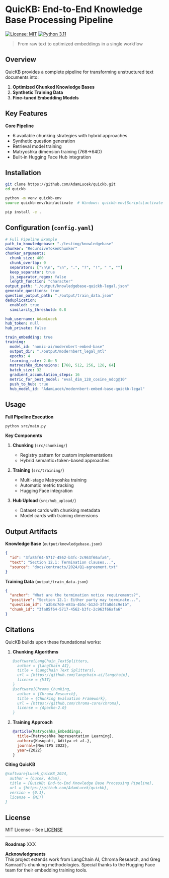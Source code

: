 # QuicKB: End-to-End Knowledge Base Processing Pipeline

[![License: MIT](https://img.shields.io/badge/License-MIT-yellow.svg)](https://opensource.org/licenses/MIT)
[![Python 3.11](https://img.shields.io/badge/Python-3.11+-blue.svg)](https://www.python.org/downloads/)

> From raw text to optimized embeddings in a single workflow

## Overview

QuicKB provides a complete pipeline for transforming unstructured text documents into:

1. **Optimized Chunked Knowledge Bases**  
2. **Synthetic Training Data**  
3. **Fine-tuned Embedding Models**  

## Key Features

**Core Pipeline**
- 6 available chunking strategies with hybrid approaches
- Synthetic question generation
- Retrieval model training
- Matryoshka dimension training (768→64D)
- Built-in Hugging Face Hub integration

## Installation

```bash
git clone https://github.com/AdamLucek/quickb.git
cd quickb

python -m venv quickb-env
source quickb-env/bin/activate  # Windows: quickb-env\Scripts\activate

pip install -e .
```

## Configuration (`config.yaml`)

```yaml
# Full Pipeline Example
path_to_knowledgebase: "./testing/knowledgebase"
chunker: "RecursiveTokenChunker"
chunker_arguments:
  chunk_size: 400
  chunk_overlap: 0
  separators: ["\n\n", "\n", ".", "?", "!", " ", ""]
  keep_separator: true
  is_separator_regex: false
  length_function: "character"
output_path: "./output/knowledgebase-quickb-legal.json"
generate_questions: true
question_output_path: "./output/train_data.json"
deduplication:
  enabled: true
  similarity_threshold: 0.8

hub_username: AdamLucek  
hub_token: null     
hub_private: false

train_embedding: true
training:
  model_id: "nomic-ai/modernbert-embed-base"
  output_dir: "./output/modernbert_legal_mtl"
  epochs: 4
  learning_rate: 2.0e-5
  matryoshka_dimensions: [768, 512, 256, 128, 64]
  batch_size: 32
  gradient_accumulation_steps: 16
  metric_for_best_model: "eval_dim_128_cosine_ndcg@10"
  push_to_hub: true
  hub_model_id: "AdamLucek/modernbert-embed-base-quickb-legal"
```

## Usage

**Full Pipeline Execution**
```bash
python src/main.py
```

**Key Components**
1. **Chunking** (`src/chunking/`)
   - Registry pattern for custom implementations
   - Hybrid semantic+token-based approaches

2. **Training** (`src/training/`)
   - Multi-stage Matryoshka training
   - Automatic metric tracking
   - Hugging Face integration

3. **Hub Upload** (`src/hub_upload/`)
   - Dataset cards with chunking metadata
   - Model cards with training dimensions

## Output Artifacts

**Knowledge Base** (`output/knowledgebase.json`)
```json
{
  "id": "3fa85f64-5717-4562-b3fc-2c963f66afa6",
  "text": "Section 12.1: Termination clauses...",
  "source": "docs/contracts/2024/Q1-agreement.txt"
}
```

**Training Data** (`output/train_data.json`)
```json
{
  "anchor": "What are the termination notice requirements?",
  "positive": "Section 12.1: Either party may terminate...",
  "question_id": "a3b8c7d0-e83a-4b5c-b12d-3f7a8d4c9e1b",
  "chunk_id": "3fa85f64-5717-4562-b3fc-2c963f66afa6"
}
```

## Citations

QuicKB builds upon these foundational works:

1. **Chunking Algorithms**
   ```bibtex
   @software{LangChain_TextSplitters,
     author = {LangChain AI},
     title = {LangChain Text Splitters},
     url = {https://github.com/langchain-ai/langchain},
     license = {MIT}
   }
   @software{Chroma_Chunking,
     author = {Chroma Research},
     title = {Chunking Evaluation Framework},
     url = {https://github.com/chroma-core/chroma},
     license = {Apache-2.0}
   }
   ```

2. **Training Approach**  
   ```bibtex
   @article{Matryoshka_Embeddings,
     title={Matryoshka Representation Learning},
     author={Kusupati, Aditya et al.},
     journal={NeurIPS 2022},
     year={2022}
   }
   ```

**Citing QuicKB**  
```bibtex
@software{Lucek_QuicKB_2024,
  author = {Łucek, Adam},
  title = {QuicKB: End-to-End Knowledge Base Processing Pipeline},
  url = {https://github.com/AdamLucek/quickb},
  version = {0.1},
  license = {MIT}
}
```

## License

MIT License - See [LICENSE](LICENSE)

---

**Roadmap**
XXX

**Acknowledgments**  
This project extends work from LangChain AI, Chroma Research, and Greg Kamradt's chunking methodologies. Special thanks to the Hugging Face team for their embedding training tools.